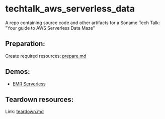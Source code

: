 # techtalk_aws_serverless_data

A repo containing source code and other artifacts for a Soname Tech Talk:  
"Your guide to AWS Serverless Data Maze"

## Preparation:

Create required resources: [prepare.md](prepare.md)


## Demos:

* [EMR Serverless](emrs/demo_emr.md)


## Teardown resources:

Link: [teardown.md](teardown.md)
